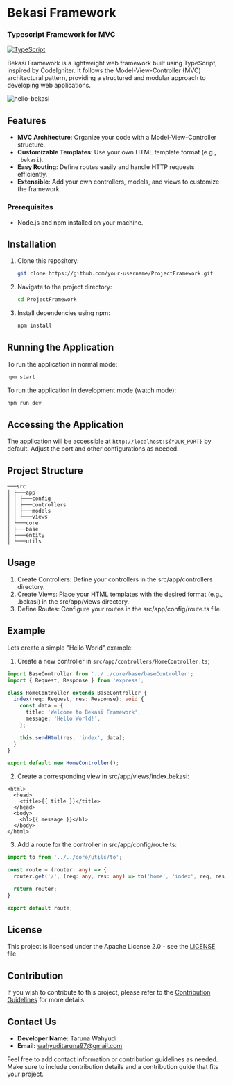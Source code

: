 # Bekasi Framework
### Typescript Framework for MVC

[![TypeScript](https://img.shields.io/badge/TypeScript-2.0-blue.svg)](https://www.typescriptlang.org/)

Bekasi Framework is a lightweight web framework built using TypeScript, inspired by CodeIgniter. It follows the Model-View-Controller (MVC) architectural pattern, providing a structured and modular approach to developing web applications.

![hello-bekasi](https://github.com/tarunawahyudi/bekasi-framework/assets/30076511/57c5ee6a-a6b7-4a41-8574-7564fc28f365)

## Features

- **MVC Architecture**: Organize your code with a Model-View-Controller structure.
- **Customizable Templates**: Use your own HTML template format (e.g., `.bekasi`).
- **Easy Routing**: Define routes easily and handle HTTP requests efficiently.
- **Extensible**: Add your own controllers, models, and views to customize the framework.

### Prerequisites

- Node.js and npm installed on your machine.

## Installation

1. Clone this repository:

    ```bash
    git clone https://github.com/your-username/ProjectFramework.git
    ```

2. Navigate to the project directory:

    ```bash
    cd ProjectFramework
    ```

3. Install dependencies using npm:

    ```bash
    npm install
    ```

## Running the Application

To run the application in normal mode:

```bash
npm start
```

To run the application in development mode (watch mode):

```bash
npm run dev
```

## Accessing the Application

The application will be accessible at `http://localhost:${YOUR_PORT}` by default. Adjust the port and other configurations as needed.

## Project Structure

```
───src
│ ├───app
│ │ ├───config
│ │ ├───controllers
│ │ ├───models
│ │ └───views
│ └───core
│ ├───base
│ ├───entity
│ └───utils
```

## Usage

1. Create Controllers: Define your controllers in the src/app/controllers directory.
2. Create Views: Place your HTML templates with the desired format (e.g., .bekasi) in the src/app/views directory.
3. Define Routes: Configure your routes in the src/app/config/route.ts file.

## Example

Lets create a simple "Hello World" example:

1. Create a new controller in `src/app/controllers/HomeController.ts`;

```typescript
import BaseController from '../../core/base/baseController';
import { Request, Response } from 'express';

class HomeController extends BaseController {
  index(req: Request, res: Response): void {
    const data = {
      title: 'Welcome to Bekasi Framework',
      message: 'Hello World!',
    };

    this.sendHtml(res, 'index', data);
  }
}

export default new HomeController();
```

2. Create a corresponding view in src/app/views/index.bekasi:

```bekasi
<html>
  <head>
    <title>{{ title }}</title>
  </head>
  <body>
    <h1>{{ message }}</h1>
  </body>
</html>

```

3. Add a route for the controller in src/app/config/route.ts:

```typescript
import to from '../../core/utils/to';

const route = (router: any) => {
  router.get('/', (req: any, res: any) => to('home', 'index', req, res));

  return router;
}

export default route;
```

## License

This project is licensed under the Apache License 2.0 - see the [LICENSE](LICENSE) file.

## Contribution

If you wish to contribute to this project, please refer to the [Contribution Guidelines](CONTRIBUTING.md) for more details.

## Contact Us

- **Developer Name:** Taruna Wahyudi
- **Email:** wahyuditaruna97@gmail.com

Feel free to add contact information or contribution guidelines as needed. Make sure to include contribution details and a contribution guide that fits your project.
